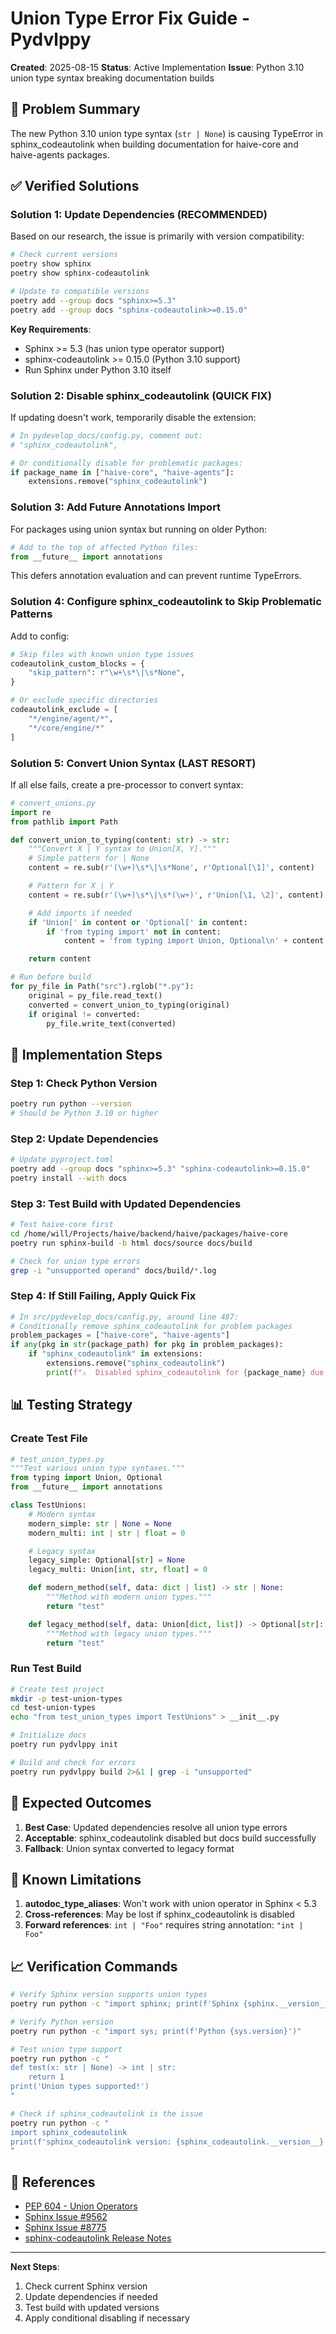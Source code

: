 # Union Type Error Fix Guide - Pydvlppy

**Created**: 2025-08-15
**Status**: Active Implementation
**Issue**: Python 3.10 union type syntax breaking documentation builds

## 🚨 Problem Summary

The new Python 3.10 union type syntax (`str | None`) is causing TypeError in sphinx_codeautolink when building documentation for haive-core and haive-agents packages.

## ✅ Verified Solutions

### Solution 1: Update Dependencies (RECOMMENDED)

Based on our research, the issue is primarily with version compatibility:

```bash
# Check current versions
poetry show sphinx
poetry show sphinx-codeautolink

# Update to compatible versions
poetry add --group docs "sphinx>=5.3"
poetry add --group docs "sphinx-codeautolink>=0.15.0"
```

**Key Requirements**:

- Sphinx >= 5.3 (has union type operator support)
- sphinx-codeautolink >= 0.15.0 (Python 3.10 support)
- Run Sphinx under Python 3.10 itself

### Solution 2: Disable sphinx_codeautolink (QUICK FIX)

If updating doesn't work, temporarily disable the extension:

```python
# In pydevelop_docs/config.py, comment out:
# "sphinx_codeautolink",

# Or conditionally disable for problematic packages:
if package_name in ["haive-core", "haive-agents"]:
    extensions.remove("sphinx_codeautolink")
```

### Solution 3: Add Future Annotations Import

For packages using union syntax but running on older Python:

```python
# Add to the top of affected Python files:
from __future__ import annotations
```

This defers annotation evaluation and can prevent runtime TypeErrors.

### Solution 4: Configure sphinx_codeautolink to Skip Problematic Patterns

Add to config:

```python
# Skip files with known union type issues
codeautolink_custom_blocks = {
    "skip_pattern": r"\w+\s*\|\s*None",
}

# Or exclude specific directories
codeautolink_exclude = [
    "*/engine/agent/*",
    "*/core/engine/*"
]
```

### Solution 5: Convert Union Syntax (LAST RESORT)

If all else fails, create a pre-processor to convert syntax:

```python
# convert_unions.py
import re
from pathlib import Path

def convert_union_to_typing(content: str) -> str:
    """Convert X | Y syntax to Union[X, Y]."""
    # Simple pattern for | None
    content = re.sub(r'(\w+)\s*\|\s*None', r'Optional[\1]', content)

    # Pattern for X | Y
    content = re.sub(r'(\w+)\s*\|\s*(\w+)', r'Union[\1, \2]', content)

    # Add imports if needed
    if 'Union[' in content or 'Optional[' in content:
        if 'from typing import' not in content:
            content = 'from typing import Union, Optional\n' + content

    return content

# Run before build
for py_file in Path("src").rglob("*.py"):
    original = py_file.read_text()
    converted = convert_union_to_typing(original)
    if original != converted:
        py_file.write_text(converted)
```

## 🔧 Implementation Steps

### Step 1: Check Python Version

```bash
poetry run python --version
# Should be Python 3.10 or higher
```

### Step 2: Update Dependencies

```bash
# Update pyproject.toml
poetry add --group docs "sphinx>=5.3" "sphinx-codeautolink>=0.15.0"
poetry install --with docs
```

### Step 3: Test Build with Updated Dependencies

```bash
# Test haive-core first
cd /home/will/Projects/haive/backend/haive/packages/haive-core
poetry run sphinx-build -b html docs/source docs/build

# Check for union type errors
grep -i "unsupported operand" docs/build/*.log
```

### Step 4: If Still Failing, Apply Quick Fix

```python
# In src/pydevelop_docs/config.py, around line 487:
# Conditionally remove sphinx_codeautolink for problem packages
problem_packages = ["haive-core", "haive-agents"]
if any(pkg in str(package_path) for pkg in problem_packages):
    if "sphinx_codeautolink" in extensions:
        extensions.remove("sphinx_codeautolink")
        print(f"⚠️  Disabled sphinx_codeautolink for {package_name} due to union type issues")
```

## 📊 Testing Strategy

### Create Test File

```python
# test_union_types.py
"""Test various union type syntaxes."""
from typing import Union, Optional
from __future__ import annotations

class TestUnions:
    # Modern syntax
    modern_simple: str | None = None
    modern_multi: int | str | float = 0

    # Legacy syntax
    legacy_simple: Optional[str] = None
    legacy_multi: Union[int, str, float] = 0

    def modern_method(self, data: dict | list) -> str | None:
        """Method with modern union types."""
        return "test"

    def legacy_method(self, data: Union[dict, list]) -> Optional[str]:
        """Method with legacy union types."""
        return "test"
```

### Run Test Build

```bash
# Create test project
mkdir -p test-union-types
cd test-union-types
echo "from test_union_types import TestUnions" > __init__.py

# Initialize docs
poetry run pydvlppy init

# Build and check for errors
poetry run pydvlppy build 2>&1 | grep -i "unsupported"
```

## 🎯 Expected Outcomes

1. **Best Case**: Updated dependencies resolve all union type errors
2. **Acceptable**: sphinx_codeautolink disabled but docs build successfully
3. **Fallback**: Union syntax converted to legacy format

## 🚨 Known Limitations

1. **autodoc_type_aliases**: Won't work with union operator in Sphinx < 5.3
2. **Cross-references**: May be lost if sphinx_codeautolink is disabled
3. **Forward references**: `int | "Foo"` requires string annotation: `"int | Foo"`

## 📈 Verification Commands

```bash
# Verify Sphinx version supports union types
poetry run python -c "import sphinx; print(f'Sphinx {sphinx.__version__}')"

# Verify Python version
poetry run python -c "import sys; print(f'Python {sys.version}')"

# Test union type support
poetry run python -c "
def test(x: str | None) -> int | str:
    return 1
print('Union types supported!')
"

# Check if sphinx_codeautolink is the issue
poetry run python -c "
import sphinx_codeautolink
print(f'sphinx_codeautolink version: {sphinx_codeautolink.__version__}')
"
```

## 🔗 References

- [PEP 604 - Union Operators](https://www.python.org/dev/peps/pep-0604/)
- [Sphinx Issue #9562](https://github.com/sphinx-doc/sphinx/issues/9562)
- [Sphinx Issue #8775](https://github.com/sphinx-doc/sphinx/issues/8775)
- [sphinx-codeautolink Release Notes](https://sphinx-codeautolink.readthedocs.io/en/latest/release_notes.html)

---

**Next Steps**:

1. Check current Sphinx version
2. Update dependencies if needed
3. Test build with updated versions
4. Apply conditional disabling if necessary
